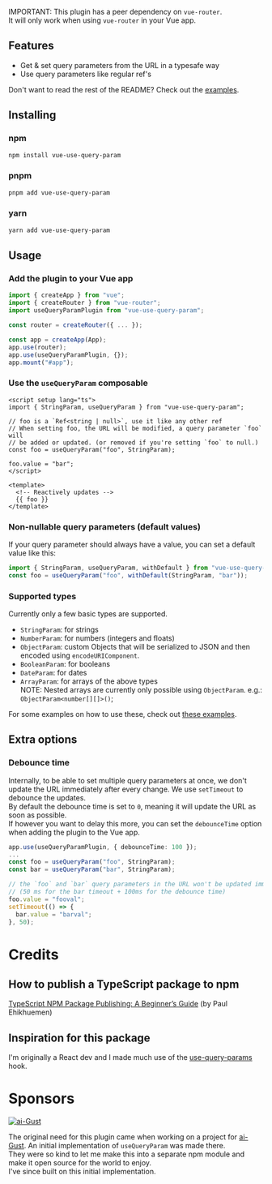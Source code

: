 IMPORTANT: This plugin has a peer dependency on `vue-router`.  
It will only work when using `vue-router` in your Vue app.

## Features

- Get & set query parameters from the URL in a typesafe way
- Use query parameters like regular ref's

Don't want to read the rest of the README? Check out the [examples](https://stackblitz.com/~/github.com/jeroenpelgrims/vue-use-query-param-example).

## Installing

### npm

```bash
npm install vue-use-query-param
```

### pnpm

```bash
pnpm add vue-use-query-param
```

### yarn

```bash
yarn add vue-use-query-param
```

## Usage

### Add the plugin to your Vue app

```ts
import { createApp } from "vue";
import { createRouter } from "vue-router";
import useQueryParamPlugin from "vue-use-query-param";

const router = createRouter({ ... });

const app = createApp(App);
app.use(router);
app.use(useQueryParamPlugin, {});
app.mount("#app");

```

### Use the `useQueryParam` composable

```vue
<script setup lang="ts">
import { StringParam, useQueryParam } from "vue-use-query-param";

// foo is a `Ref<string | null>`, use it like any other ref
// When setting foo, the URL will be modified, a query parameter `foo` will
// be added or updated. (or removed if you're setting `foo` to null.)
const foo = useQueryParam("foo", StringParam);

foo.value = "bar";
</script>

<template>
  <!-- Reactively updates -->
  {{ foo }}
</template>
```

### Non-nullable query parameters (default values)

If your query parameter should always have a value, you can set a default value like this:

```ts
import { StringParam, useQueryParam, withDefault } from "vue-use-query-param";
const foo = useQueryParam("foo", withDefault(StringParam, "bar"));
```

### Supported types

Currently only a few basic types are supported.

- `StringParam`: for strings
- `NumberParam`: for numbers (integers and floats)
- `ObjectParam`: custom Objects that will be serialized to JSON and then encoded using `encodeURIComponent`.
- `BooleanParam`: for booleans
- `DateParam`: for dates
- `ArrayParam`: for arrays of the above types  
  NOTE: Nested arrays are currently only possible using `ObjectParam`. e.g.: `ObjectParam<number[][]>()`;

For some examples on how to use these, check out [these examples](https://stackblitz.com/~/github.com/jeroenpelgrims/vue-use-query-param-example).

## Extra options

### Debounce time

Internally, to be able to set multiple query parameters at once, we don't update the URL immediately after every change. We use `setTimeout` to debounce the updates.  
By default the debounce time is set to `0`, meaning it will update the URL as soon as possible.  
If however you want to delay this more, you can set the `debounceTime` option when adding the plugin to the Vue app.

```ts
app.use(useQueryParamPlugin, { debounceTime: 100 });
...
const foo = useQueryParam("foo", StringParam);
const bar = useQueryParam("bar", StringParam);

// the `foo` and `bar` query parameters in the URL won't be updated immediately, but only after 150ms.
// (50 ms for the bar timeout + 100ms for the debounce time)
foo.value = "fooval";
setTimeout(() => {
  bar.value = "barval";
}, 50);
```

# Credits

## How to publish a TypeScript package to npm

[TypeScript NPM Package Publishing: A Beginner’s Guide](https://pauloe-me.medium.com/typescript-npm-package-publishing-a-beginners-guide-40b95908e69c) (by Paul Ehikhuemen)

## Inspiration for this package

I'm originally a React dev and I made much use of the [use-query-params](https://www.npmjs.com/package/use-query-params) hook.

# Sponsors

[![ai-Gust](https://assets-global.website-files.com/631524ebcf6f3b0b4e472777/6583f4b10a91cd4e83995dc8_logo-aigust-lightbg.svg)](https://www.ai-gust.io/)

The original need for this plugin came when working on a project for [ai-Gust](https://www.ai-gust.io/). An initial implementation of `useQueryParam` was made there.  
They were so kind to let me make this into a separate npm module and make it open source for the world to enjoy.  
I've since built on this initial implementation.

